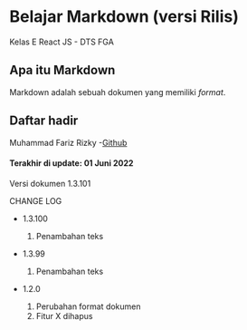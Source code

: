 # Belajar Markdown (versi Rilis)
Kelas E React JS - DTS FGA

## Apa itu Markdown
Markdown adalah sebuah dokumen yang memiliki _format_.

## Daftar hadir

Muhammad Fariz Rizky
-[Github](https://github.com/mfrzky)


#### Terakhir di update: 01 Juni 2022
Versi dokumen 1.3.101

CHANGE LOG
- 1.3.100
  1. Penambahan teks

- 1.3.99
  1. Penambahan teks

- 1.2.0
  1. Perubahan format dokumen
  2. Fitur X dihapus
